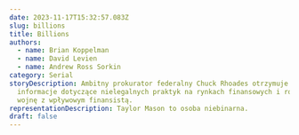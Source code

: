 ```yaml
---
date: 2023-11-17T15:32:57.083Z
slug: billions
title: Billions
authors:
  - name: Brian Koppelman
  - name: David Levien
  - name: Andrew Ross Sorkin
category: Serial
storyDescription: Ambitny prokurator federalny Chuck Rhoades otrzymuje
  informacje dotyczące nielegalnych praktyk na rynkach finansowych i rozpoczyna
  wojnę z wpływowym finansistą.
representationDescription: Taylor Mason to osoba niebinarna.
draft: false
---
```

